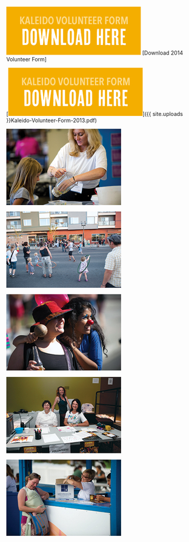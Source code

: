 ![](/uploads/volunteer-button.jpg)
[Download 2014 Volunteer Form]

[![Download 2013 Volunteer Form](/uploads/volunteer-button.jpg)]({{ site.uploads }}Kaleido-Volunteer-Form-2013.pdf)

![](/uploads/volunteer1.jpg)

![](/uploads/volunteer2.jpg)

![](/uploads/volunteer3.jpg)

![](/uploads/volunteer4.jpg)

![](/uploads/volunteer5.jpg)
